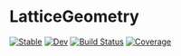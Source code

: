 # LatticeGeometry

[![Stable](https://img.shields.io/badge/docs-stable-blue.svg)](https://meese-wj.github.io/LatticeGeometry.jl/stable/)
[![Dev](https://img.shields.io/badge/docs-dev-blue.svg)](https://meese-wj.github.io/LatticeGeometry.jl/dev/)
[![Build Status](https://github.com/meese-wj/LatticeGeometry.jl/actions/workflows/CI.yml/badge.svg?branch=main)](https://github.com/meese-wj/LatticeGeometry.jl/actions/workflows/CI.yml?query=branch%3Amain)
[![Coverage](https://codecov.io/gh/meese-wj/LatticeGeometry.jl/branch/main/graph/badge.svg)](https://codecov.io/gh/meese-wj/LatticeGeometry.jl)
